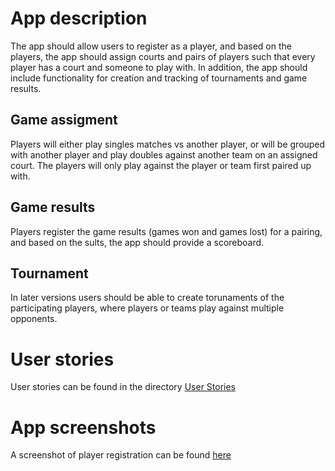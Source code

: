 # App description

The app should allow users to register as a player, and based on the players, the app should assign courts and pairs of players such that every player has a court and someone to play with. In addition, the app should include functionality for creation and tracking of tournaments and game results.

## Game assigment
Players will either play singles matches vs another player, or will be grouped with another player and play doubles against another team on an assigned court.
The players will only play against the player or team first paired up with.

## Game results
Players register the game results (games won and games lost) for a pairing, and based on the sults, the app should provide a scoreboard.

## Tournament
In later versions users should be able to create torunaments of the participating players, where players or teams play against multiple opponents.

# User stories
User stories can be found in the directory [User Stories](/gr2362/userStories.md)

# App screenshots
A screenshot of player registration can be found [here](/App.png)